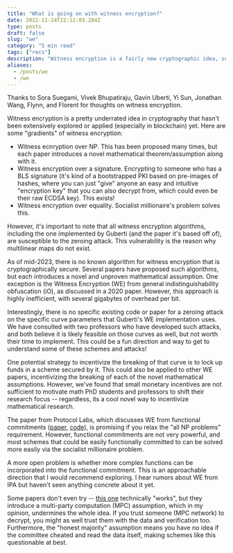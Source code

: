 ```yaml
---
title: "What is going on with witness encryption?"
date: 2022-11-24T22:12:03.284Z
type: posts
draft: false
slug: "we"
category: "5 min read"
tags: ["recs"]
description: "Witness encryption is a fairly new cryptographic idea, sort of the flip side of zero knowledge. What is the state of research here, how does it work, and what can we do with it?"
aliases:
  - /posts/we
  - /we
---
```


Thanks to Sora Suegami, Vivek Bhupatiraju, Gavin Uberti, Yi Sun, Jonathan Wang, Flynn, and Florent for thoughts on witness encryption.

Witness encryption is a pretty underrated idea in cryptography that hasn't been extensively explored or applied (especially in blockchain) yet. Here are some "gradients" of witness encryption:
- Witness ecnryption over NP. This has been proposed many times, but each paper introduces a novel mathematical theorem/assumption along with it.
- Witness encryption over a signature. Encrypting to someone who has a BLS signature (it's kind of a bootstrapped PKI based on pre-images of hashes, where you can just "give" anyone an easy and intuitive "encryption key" that you can also decrypt from, which could even be their raw ECDSA key). This exists!
- Witness encryption over equality. Socialist millionaire's problem solves this.


However, it's important to note that all witness encryption algorithms, including the one implemented by Guberti (and the paper it's based off of), are susceptible to the zeroing attack. This vulnerability is the reason why multilinear maps do not exist.

As of mid-2023, there is no known algorithm for witness encryption that is cryptographically secure. Several papers have proposed such algorithms, but each introduces a novel and unproven mathematical assumption. One exception is the Witness Encryption (WE) from general indistinguishability obfuscation (iO), as discussed in a 2020 paper. However, this approach is highly inefficient, with several gigabytes of overhead per bit.

Interestingly, there is no specific existing code or paper for a zeroing attack on the specific curve parameters that Guberti's WE implementation uses. We have consulted with two professors who have developed such attacks, and both believe it is likely feasible on those curves as well, but not worth their time to implement. This could be a fun direction and way to get to understand some of these schemes and attacks!

One potential strategy to incentivize the breaking of that curve is to lock up funds in a scheme secured by it. This could also be applied to other WE papers, incentivizing the breaking of each of the novel mathematical assumptions. However, we've found that small monetary incentives are not sufficient to motivate math PhD students and professors to shift their research focus -- regardless, its a cool novel way to incentivize mathematical research.

The paper from Protocol Labs, which discusses WE from functional commitments ([paper](https://eprint.iacr.org/2022/1510), [code](https://github.com/vicsn/witness-encryption-functional-commitment)), is promising if you relax the "all NP problems" requirement. However, functional commitments are not very powerful, and most schemes that could be easily functionally committed to can be solved more easily via the socialist millionaire problem.

A more open problem is whether more complex functions can be incorporated into the functional commitment. This is an approachable direction that I would recommend exploring. I hear rumors about WE from IPA but haven't seen anything concrete about it yet.

Some papers don't even try -- [this one](https://eprint.iacr.org/2023/635.pdf) technically "works", but they introduce a multi-party computation (MPC) assumption, which in my opinion, undermines the whole idea. If you trust someone (MPC network) to decrypt, you might as well trust them with the data and verification too. Furthermore, the "honest majority" assumption means you have no idea if the committee cheated and read the data itself, making schemes like this questionable at best.